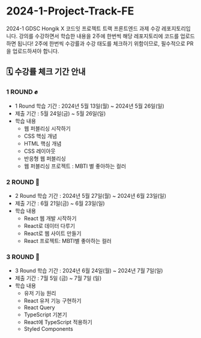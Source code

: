 # 2024-1-Project-Track-FE
2024-1 GDSC Hongik X 코드잇 프로젝트 트랙 프론트엔드 과제 수강 레포지토리입니다.
강의를 수강하면서 학습한 내용을 2주에 한번씩 해당 레포지토리에 코드를 업로드하면 됩니다!
2주에 한번씩 수강률과 수강 태도를 체크하기 위함이므로, 필수적으로 PR을 업로드하셔야 합니다. 

## 🗓️ 수강률 체크 기간 안내
### 1 ROUND ✊ 
- 1 Round 학습 기간 : 2024년 5월 13일(월) ~ 2024년 5월 26일(일)
- 제출 기간 : 5월 24일(금) ~ 5월 26일(일)
- 학습 내용
    - 웹 퍼블리싱 시작하기
    - CSS 핵심 개념
    - HTML 핵심 개념
    - CSS 레이아웃
    - 반응형 웹 퍼블리싱
    - 웹 퍼블리싱 프로젝트 : MBTI 별 좋아하는 컬러
      
### 2 ROUND 👊
- 2 Round 학습 기간 : 2024년 5월 27일(월) ~ 2024년 6월 23일(일)
- 제출 기간 : 6월 21일(금) ~ 6월 23일(일)
- 학습 내용
    - React 웹 개발 시작하기
    - React로 데이터 다루기 
    - React로 웹 사이트 만들기
    - React 프로젝트: MBTI별 좋아하는 컬러
      
### 3 ROUND 🥊
- 3 Round 학습 기간 : 2024년 6월 24일(월) ~ 2024년 7월 7일(일)
- 제출 기간 : 7월 5일 (금) ~ 7월 7일 (일)
- 학습 내용
    - 유저 기능 원리
    - React 유저 기능 구현하기
    - React Query
    - TypeScript 기본기 
    - React에 TypeScript 적용하기 
    - Styled Components
